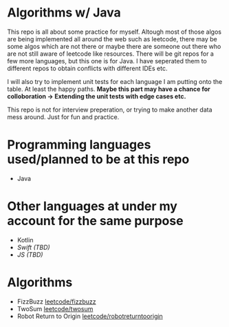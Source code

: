 # Algorithms w/ Java

This repo is all about some practice for myself. Altough most of those algos are being implemented all around the web such as leetcode, there may be some algos which are not there or maybe there are someone out there who are not still aware of leetcode like resources. There will be git repos for a few more languages, but this one is for Java. I have seperated them to different repos to obtain conflicts with different IDEs etc.

I will also try to implement unit tests for each language I am putting onto the table. At least the happy paths. **Maybe this part may have a chance for colloboration -> Extending the unit tests with edge cases etc.**

This repo is not for interview preperation, or trying to make another data mess around. Just for fun and practice. 

# Programming languages used/planned to be at this repo
* Java

# Other languages at under my account for the same purpose 
* Kotlin
* *Swift (TBD)*
* *JS (TBD)*

# Algorithms
* FizzBuzz [leetcode/fizzbuzz](https://leetcode.com/problems/fizz-buzz/)
* TwoSum [leetcode/twosum](https://leetcode.com/problems/two-sum/)
* Robot Return to Origin [leetcode/robotreturntoorigin](https://leetcode.com/problems/robot-return-to-origin/)
